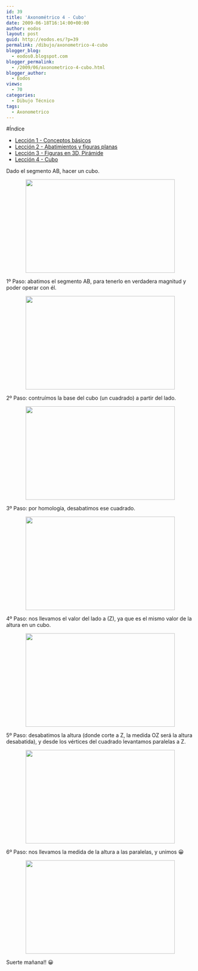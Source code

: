 ```yaml
---
id: 39
title: 'Axonométrico 4 - Cubo'
date: 2009-06-18T16:14:00+00:00
author: eodos
layout: post
guid: http://eodos.es/?p=39
permalink: /dibujo/axonometrico-4-cubo
blogger_blog:
  - eodos0.blogspot.com
blogger_permalink:
  - /2009/06/axonometrico-4-cubo.html
blogger_author:
  - Eodos
views:
  - 70
categories:
  - Dibujo Técnico
tags:
  - Axonometrico
---
```

#Índice

* [Lección 1 - Conceptos básicos](/blog/dibujo/axonometrico-1-conceptos-basicos)
* [Lección 2 - Abatimientos y figuras planas](/blog/dibujo/axonometrico-2-abatimientos-y-figuras-planas)
* [Lección 3 - Figuras en 3D, Pirámide](/blog/dibujo/axonometrico-3-figuras-en-3d-piramide)
* [Lección 4 - Cubo](/blog/dibujo/axonometrico-4-cubo)

Dado el segmento AB, hacer un cubo.

<a onblur="try {parent.deselectBloggerImageGracefully();} catch(e) {}" href="https://i1.wp.com/3.bp.blogspot.com/_H4ctsPRjMs8/SjpM6SnlJxI/AAAAAAAAAHQ/kqxJKeJYCAA/s1600-h/cubo1.png" data-rel="lightbox-0" title=""><img style="display:block; margin:0px auto 10px; text-align:center;cursor:pointer; cursor:hand;width: 400px; height: 250px;" src="https://i0.wp.com/3.bp.blogspot.com/_H4ctsPRjMs8/SjpM6SnlJxI/AAAAAAAAAHQ/kqxJKeJYCAA/s400/cubo1.png" border="0" alt="" id="BLOGGER_PHOTO_ID_5348672071769859858" data-recalc-dims="1" /></a>

1º Paso: abatimos el segmento AB, para tenerlo en verdadera magnitud y poder operar con él.

<a onblur="try {parent.deselectBloggerImageGracefully();} catch(e) {}" href="https://i1.wp.com/1.bp.blogspot.com/_H4ctsPRjMs8/SjpM6nXy2DI/AAAAAAAAAHY/BF5hzd2Rv7U/s1600-h/cubo2.png" data-rel="lightbox-1" title=""><img style="display:block; margin:0px auto 10px; text-align:center;cursor:pointer; cursor:hand;width: 400px; height: 250px;" src="https://i1.wp.com/1.bp.blogspot.com/_H4ctsPRjMs8/SjpM6nXy2DI/AAAAAAAAAHY/BF5hzd2Rv7U/s400/cubo2.png" border="0" alt="" id="BLOGGER_PHOTO_ID_5348672077340792882" data-recalc-dims="1" /></a>

2º Paso: contruímos la base del cubo (un cuadrado) a partir del lado.

<a onblur="try {parent.deselectBloggerImageGracefully();} catch(e) {}" href="https://i0.wp.com/2.bp.blogspot.com/_H4ctsPRjMs8/SjpM69WeNNI/AAAAAAAAAHg/68lsVoRGcD8/s1600-h/cubo3.png" data-rel="lightbox-2" title=""><img style="display:block; margin:0px auto 10px; text-align:center;cursor:pointer; cursor:hand;width: 400px; height: 250px;" src="https://i1.wp.com/2.bp.blogspot.com/_H4ctsPRjMs8/SjpM69WeNNI/AAAAAAAAAHg/68lsVoRGcD8/s400/cubo3.png" border="0" alt="" id="BLOGGER_PHOTO_ID_5348672083240826066" data-recalc-dims="1" /></a>

3º Paso: por homología, desabatimos ese cuadrado.

<a onblur="try {parent.deselectBloggerImageGracefully();} catch(e) {}" href="https://i0.wp.com/3.bp.blogspot.com/_H4ctsPRjMs8/SjpM68yf3PI/AAAAAAAAAHo/ocjkHQ-bHhU/s1600-h/cubo4.png" data-rel="lightbox-3" title=""><img style="display:block; margin:0px auto 10px; text-align:center;cursor:pointer; cursor:hand;width: 400px; height: 250px;" src="https://i0.wp.com/3.bp.blogspot.com/_H4ctsPRjMs8/SjpM68yf3PI/AAAAAAAAAHo/ocjkHQ-bHhU/s400/cubo4.png" border="0" alt="" id="BLOGGER_PHOTO_ID_5348672083089939698" data-recalc-dims="1" /></a>

4º Paso: nos llevamos el valor del lado a (Z), ya que es el mismo valor de la altura en un cubo.

<a onblur="try {parent.deselectBloggerImageGracefully();} catch(e) {}" href="https://i2.wp.com/2.bp.blogspot.com/_H4ctsPRjMs8/SjpM7LARa6I/AAAAAAAAAHw/GRT1IaaD2nc/s1600-h/cubo5.png" data-rel="lightbox-4" title=""><img style="display:block; margin:0px auto 10px; text-align:center;cursor:pointer; cursor:hand;width: 400px; height: 250px;" src="https://i0.wp.com/2.bp.blogspot.com/_H4ctsPRjMs8/SjpM7LARa6I/AAAAAAAAAHw/GRT1IaaD2nc/s400/cubo5.png" border="0" alt="" id="BLOGGER_PHOTO_ID_5348672086905809826" data-recalc-dims="1" /></a>

5º Paso: desabatimos la altura (donde corte a Z, la medida OZ será la altura desabatida), y desde los vértices del cuadrado levantamos paralelas a Z.

<a onblur="try {parent.deselectBloggerImageGracefully();} catch(e) {}" href="https://i2.wp.com/3.bp.blogspot.com/_H4ctsPRjMs8/SjpNYI1i9cI/AAAAAAAAAH4/o5A1c8xc2WE/s1600-h/cubo6.png" data-rel="lightbox-5" title=""><img style="display:block; margin:0px auto 10px; text-align:center;cursor:pointer; cursor:hand;width: 400px; height: 250px;" src="https://i2.wp.com/3.bp.blogspot.com/_H4ctsPRjMs8/SjpNYI1i9cI/AAAAAAAAAH4/o5A1c8xc2WE/s400/cubo6.png" border="0" alt="" id="BLOGGER_PHOTO_ID_5348672584540157378" data-recalc-dims="1" /></a>

6º Paso: nos llevamos la medida de la altura a las paralelas, y unimos 😀

<a onblur="try {parent.deselectBloggerImageGracefully();} catch(e) {}" href="https://i0.wp.com/2.bp.blogspot.com/_H4ctsPRjMs8/SjpNYcLUFvI/AAAAAAAAAIA/wARKx_LI7Vo/s1600-h/cubo7.png" data-rel="lightbox-6" title=""><img style="display:block; margin:0px auto 10px; text-align:center;cursor:pointer; cursor:hand;width: 400px; height: 250px;" src="https://i1.wp.com/2.bp.blogspot.com/_H4ctsPRjMs8/SjpNYcLUFvI/AAAAAAAAAIA/wARKx_LI7Vo/s400/cubo7.png" border="0" alt="" id="BLOGGER_PHOTO_ID_5348672589731731186" data-recalc-dims="1" /></a>

Suerte mañana!! 😀
